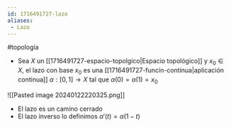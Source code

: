 ```yaml
---
id: 1716491727-lazo
aliases:
 - Lazo
---
```


#topología 

- Sea $X$ un [[1716491727-espacio-topolgico|Espacio topológico]] y $x_0 \in X$, el lazo con base $x_0$ es una [[1716491727-funcin-continua|aplicación continua]] $\alpha:[0,1] \rightarrow X$ tal que $\alpha(0) = \alpha(1) = x_0$

![[Pasted image 20240122220325.png]]

- El lazo es un camino cerrado
- El lazo inverso lo definimos $\alpha'(t) = \alpha(1-t)$